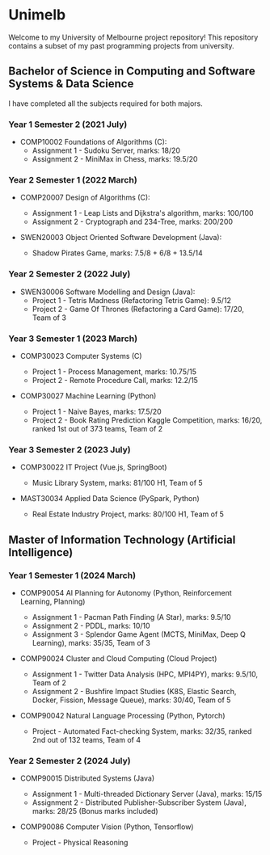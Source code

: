 # Unimelb

Welcome to my University of Melbourne project repository! This repository contains a subset of my past programming projects from university.

## Bachelor of Science in Computing and Software Systems & Data Science
I have completed all the subjects required for both majors.

### Year 1 Semester 2 (2021 July)
* COMP10002 Foundations of Algorithms (C):
    * Assignment 1 - Sudoku Server, marks: 18/20
    * Assignment 2 - MiniMax in Chess, marks: 19.5/20

### Year 2 Semester 1 (2022 March)
* COMP20007 Design of Algorithms (C):
    * Assignment 1 - Leap Lists and Dijkstra's algorithm, marks: 100/100
    * Assignment 2 - Cryptograph and 234-Tree, marks: 200/200

* SWEN20003 Object Oriented Software Development (Java):
    * Shadow Pirates Game, marks: 7.5/8 + 6/8 + 13.5/14

### Year 2 Semester 2 (2022 July)
* SWEN30006 Software Modelling and Design (Java):
    * Project 1 - Tetris Madness (Refactoring Tetris Game): 9.5/12
    * Project 2 - Game Of Thrones (Refactoring a Card Game): 17/20, Team of 3

### Year 3 Semester 1 (2023 March)
* COMP30023 Computer Systems (C)
    * Project 1 - Process Management, marks: 10.75/15
    * Project 2 - Remote Procedure Call, marks: 12.2/15

* COMP30027 Machine Learning (Python)
    * Project 1 - Naive Bayes, marks: 17.5/20
    * Project 2 - Book Rating Prediction Kaggle Competition, marks: 16/20, ranked 1st out of 373 teams, Team of 2

### Year 3 Semester 2 (2023 July)
* COMP30022 IT Project (Vue.js, SpringBoot)
    * Music Library System, marks: 81/100 H1, Team of 5

* MAST30034 Applied Data Science (PySpark, Python)
    * Real Estate Industry Project, marks: 80/100 H1, Team of 5

## Master of Information Technology (Artificial Intelligence)
### Year 1 Semester 1 (2024 March)
* COMP90054 AI Planning for Autonomy (Python, Reinforcement Learning, Planning)
    * Assignment 1 - Pacman Path Finding (A Star), marks: 9.5/10
    * Assignment 2 - PDDL, marks: 10/10
    * Assignment 3 - Splendor Game Agent (MCTS, MiniMax, Deep Q Learning), marks: 35/35, Team of 3

* COMP90024 Cluster and Cloud Computing (Cloud Project)
    * Assignment 1 - Twitter Data Analysis (HPC, MPI4PY), marks: 9.5/10, Team of 2
    * Assignment 2 - Bushfire Impact Studies (K8S, Elastic Search, Docker, Fission, Message Queue), marks: 30/40, Team of 5

* COMP90042 Natural Language Processing (Python, Pytorch)
    * Project - Automated Fact-checking System, marks: 32/35, ranked 2nd out of 132 teams, Team of 4

### Year 2 Semester 2 (2024 July)
* COMP90015 Distributed Systems (Java)
    * Assignment 1 - Multi-threaded Dictionary Server (Java), marks: 15/15
    * Assignment 2 - Distributed Publisher-Subscriber System (Java), marks: 28/25 (Bonus marks included)

* COMP90086 Computer Vision (Python, Tensorflow)
    * Project - Physical Reasoning